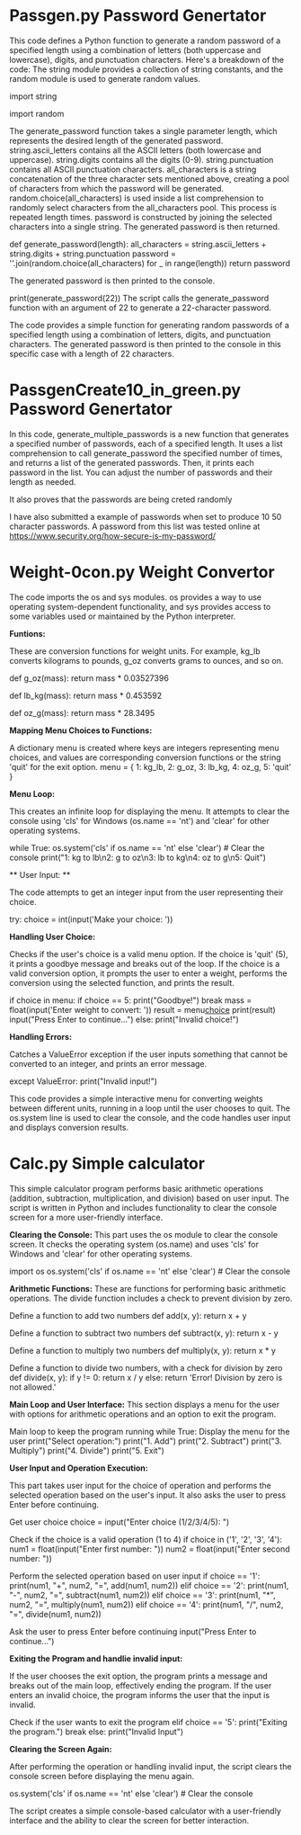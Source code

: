# Passgen.py Password Genertator

This code defines a Python function to generate a random password of a specified length using a combination of letters (both uppercase and lowercase), digits, and punctuation characters. Here's a breakdown of the code:
The string module provides a collection of string constants, and the random module is used to generate random values.

import string

import random

The generate_password function takes a single parameter length, which represents the desired length of the generated password.
string.ascii_letters contains all the ASCII letters (both lowercase and uppercase).
string.digits contains all the digits (0-9).
string.punctuation contains all ASCII punctuation characters.
all_characters is a string concatenation of the three character sets mentioned above, creating a pool of characters from which the password will be generated.
random.choice(all_characters) is used inside a list comprehension to randomly select characters from the all_characters pool. This process is repeated length times.
password is constructed by joining the selected characters into a single string.
The generated password is then returned.


def generate_password(length):
    all_characters = string.ascii_letters + string.digits + string.punctuation
    password = ''.join(random.choice(all_characters) for _ in range(length))
    return password

The generated password is then printed to the console.

print(generate_password(22))
The script calls the generate_password function with an argument of 22 to generate a 22-character password.

The code provides a simple function for generating random passwords of a specified length using a combination of letters, digits, and punctuation characters. The generated password is then printed to the console in this specific case with a length of 22 characters.

# PassgenCreate10_in_green.py Password Genertator

In this code, generate_multiple_passwords is a new function that generates a specified number of passwords, each of a specified length. It uses a list comprehension to call generate_password the specified number of times, and returns a list of the generated passwords. Then, it prints each password in the list. You can adjust the number of passwords and their length as needed.

It also proves that the passwords are being creted randomly

I have also submitted a example of passwords when set to produce 10 50 character passwords. A password from this list was tested online at https://www.security.org/how-secure-is-my-password/


# Weight-0con.py Weight Convertor

The code imports the os and sys modules. os provides a way to use operating system-dependent functionality, and sys provides access to some variables used or maintained by the Python interpreter.

**Funtions:**

These are conversion functions for weight units. For example, kg_lb converts kilograms to pounds, g_oz converts grams to ounces, and so on.

def g_oz(mass):
    return mass * 0.03527396

def lb_kg(mass):
    return mass * 0.453592

def oz_g(mass):
    return mass * 28.3495

**Mapping Menu Choices to Functions:**

A dictionary menu is created where keys are integers representing menu choices, and values are corresponding conversion functions or the string 'quit' for the exit option.
menu = {
    1: kg_lb,
    2: g_oz,
    3: lb_kg,
    4: oz_g,
    5: 'quit'
}

**Menu Loop:**

This creates an infinite loop for displaying the menu. It attempts to clear the console using 'cls' for Windows (os.name == 'nt') and 'clear' for other operating systems.

while True:
    os.system('cls' if os.name == 'nt' else 'clear')  # Clear the console
    print("1: kg to lb\n2: g to oz\n3: lb to kg\n4: oz to g\n5: Quit")

** User Input: **

The code attempts to get an integer input from the user representing their choice.

try:
    choice = int(input('Make your choice: '))

**Handling User Choice:**

Checks if the user's choice is a valid menu option. If the choice is 'quit' (5), it prints a goodbye message and breaks out of the loop.
If the choice is a valid conversion option, it prompts the user to enter a weight, performs the conversion using the selected function, and prints the result.

if choice in menu:
    if choice == 5:
        print("Goodbye!")
        break
    mass = float(input('Enter weight to convert: '))
    result = menu[choice](mass)
    print(result)
    input("Press Enter to continue...")
else:
    print("Invalid choice!")

**Handling Errors:**

Catches a ValueError exception if the user inputs something that cannot be converted to an integer, and prints an error message.

except ValueError:
    print("Invalid input!")

This code provides a simple interactive menu for converting weights between different units, running in a loop until the user chooses to quit. The os.system line is used to clear the console, and the code handles user input and displays conversion results.

# Calc.py Simple calculator 

This simple calculator program performs basic arithmetic operations (addition, subtraction, multiplication, and division) based on user input. The script is written in Python and includes functionality to clear the console screen for a more user-friendly interface.

**Clearing the Console:**
This part uses the os module to clear the console screen. It checks the operating system (os.name) and uses 'cls' for Windows and 'clear' for other operating systems.

import os
os.system('cls' if os.name == 'nt' else 'clear')  # Clear the console

**Arithmetic Functions:**
These are functions for performing basic arithmetic operations. The divide function includes a check to prevent division by zero.

Define a function to add two numbers
def add(x, y):
    return x + y

Define a function to subtract two numbers
def subtract(x, y):
    return x - y

Define a function to multiply two numbers
def multiply(x, y):
    return x * y

Define a function to divide two numbers, with a check for division by zero
def divide(x, y):
    if y != 0:
        return x / y
    else:
        return 'Error! Division by zero is not allowed.'

**Main Loop and User Interface:**
This section displays a menu for the user with options for arithmetic operations and an option to exit the program.

Main loop to keep the program running
while True:
    Display the menu for the user
    print("Select operation:")
    print("1. Add")
    print("2. Subtract")
    print("3. Multiply")
    print("4. Divide")
    print("5. Exit")

**User Input and Operation Execution:**

This part takes user input for the choice of operation and performs the selected operation based on the user's input. It also asks the user to press Enter before continuing.

Get user choice
    choice = input("Enter choice (1/2/3/4/5): ")

Check if the choice is a valid operation (1 to 4)
    if choice in ('1', '2', '3', '4'):
        num1 = float(input("Enter first number: "))
        num2 = float(input("Enter second number: "))

Perform the selected operation based on user input
        if choice == '1':
            print(num1, "+", num2, "=", add(num1, num2))
        elif choice == '2':
            print(num1, "-", num2, "=", subtract(num1, num2))
        elif choice == '3':
            print(num1, "*", num2, "=", multiply(num1, num2))
        elif choice == '4':
            print(num1, "/", num2, "=", divide(num1, num2))

Ask the user to press Enter before continuing
        input("Press Enter to continue...")

**Exiting the Program and handlie invalid input:**  

If the user chooses the exit option, the program prints a message and breaks out of the main loop, effectively ending the program.
If the user enters an invalid choice, the program informs the user that the input is invalid.

Check if the user wants to exit the program
    elif choice == '5':
        print("Exiting the program.")
        break
    else:
        print("Invalid Input")

**Clearing the Screen Again:**

After performing the operation or handling invalid input, the script clears the console screen before displaying the menu again.

os.system('cls' if os.name == 'nt' else 'clear')  # Clear the console

The script creates a simple console-based calculator with a user-friendly interface and the ability to clear the screen for better interaction.
